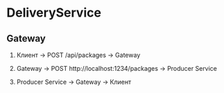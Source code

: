 # DeliveryService

## Gateway
1. Клиент -> POST /api/packages -> Gateway

2. Gateway -> POST http://localhost:1234/packages -> Producer Service

3. Producer Service -> Gateway -> Клиент